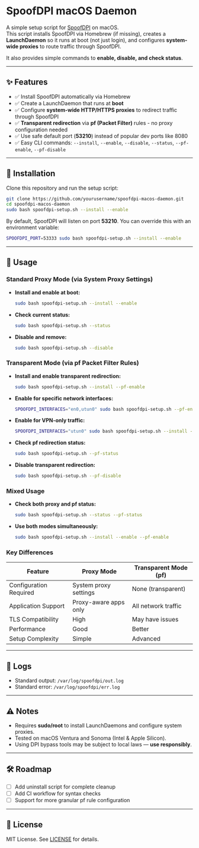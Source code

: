 # SpoofDPI macOS Daemon

A simple setup script for [SpoofDPI](https://github.com/xvzc/SpoofDPI) on macOS.  
This script installs SpoofDPI via Homebrew (if missing), creates a **LaunchDaemon** so it runs at boot (not just login), and configures **system-wide proxies** to route traffic through SpoofDPI.

It also provides simple commands to **enable, disable, and check status**.

---

## ✨ Features
- ✅ Install SpoofDPI automatically via Homebrew  
- ✅ Create a LaunchDaemon that runs at **boot**  
- ✅ Configure **system-wide HTTP/HTTPS proxies** to redirect traffic through SpoofDPI  
- ✅ **Transparent redirection** via **pf (Packet Filter)** rules - no proxy configuration needed  
- ✅ Use safe default port (**53210**) instead of popular dev ports like 8080  
- ✅ Easy CLI commands: `--install`, `--enable`, `--disable`, `--status`, `--pf-enable`, `--pf-disable`

---

## 🚀 Installation
Clone this repository and run the setup script:

```bash
git clone https://github.com/yourusername/spoofdpi-macos-daemon.git
cd spoofdpi-macos-daemon
sudo bash spoofdpi-setup.sh --install --enable
```

By default, SpoofDPI will listen on port **53210**. You can override this with an environment variable:

```bash
SPOOFDPI_PORT=53333 sudo bash spoofdpi-setup.sh --install --enable
```

---

## 🔧 Usage

### Standard Proxy Mode (via System Proxy Settings)

- **Install and enable at boot:**
  ```bash
  sudo bash spoofdpi-setup.sh --install --enable
  ```

- **Check current status:**
  ```bash
  sudo bash spoofdpi-setup.sh --status
  ```

- **Disable and remove:**
  ```bash
  sudo bash spoofdpi-setup.sh --disable
  ```

### Transparent Mode (via pf Packet Filter Rules)

- **Install and enable transparent redirection:**
  ```bash
  sudo bash spoofdpi-setup.sh --install --pf-enable
  ```

- **Enable for specific network interfaces:**
  ```bash
  SPOOFDPI_INTERFACES="en0,utun0" sudo bash spoofdpi-setup.sh --pf-enable
  ```

- **Enable for VPN-only traffic:**
  ```bash
  SPOOFDPI_INTERFACES="utun0" sudo bash spoofdpi-setup.sh --install --pf-enable
  ```

- **Check pf redirection status:**
  ```bash
  sudo bash spoofdpi-setup.sh --pf-status
  ```

- **Disable transparent redirection:**
  ```bash
  sudo bash spoofdpi-setup.sh --pf-disable
  ```

### Mixed Usage

- **Check both proxy and pf status:**
  ```bash
  sudo bash spoofdpi-setup.sh --status --pf-status
  ```

- **Use both modes simultaneously:**
  ```bash
  sudo bash spoofdpi-setup.sh --install --enable --pf-enable
  ```

### Key Differences

| Feature | Proxy Mode | Transparent Mode (pf) |
|---------|------------|----------------------|
| Configuration Required | System proxy settings | None (transparent) |
| Application Support | Proxy-aware apps only | All network traffic |
| TLS Compatibility | High | May have issues |
| Performance | Good | Better |
| Setup Complexity | Simple | Advanced |

---

## 📂 Logs
- Standard output: `/var/log/spoofdpi/out.log`  
- Standard error: `/var/log/spoofdpi/err.log`

---

## ⚠️ Notes
- Requires **sudo/root** to install LaunchDaemons and configure system proxies.
- Tested on macOS Ventura and Sonoma (Intel & Apple Silicon).  
- Using DPI bypass tools may be subject to local laws — **use responsibly**.

---

## 🛠 Roadmap
- [ ] Add uninstall script for complete cleanup  
- [ ] Add CI workflow for syntax checks
- [ ] Support for more granular pf rule configuration

---

## 📜 License
MIT License. See [LICENSE](LICENSE) for details.
